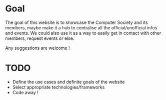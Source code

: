 # Goal

The goal of this website is to showcase the Computer Society and its members, maybe make it a hub to centralise all the official/unofficial infos and events. We could also use it as a way to easily get in contact with other members, request events or else.

Any suggestions are welcome !

# TODO

* Define the use cases and definite goals of the website
* Select appropriate technologies/frameworks
* Code away !